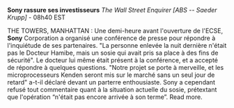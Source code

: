 **Sony rassure ses investisseurs**
*The Wall Street Enquirer [ABS -- Saeder Krupp]* - 08h40 EST

THE TOWERS, MANHATTAN : Une demi-heure avant l'ouverture de l'ECSE, **Sony** Corporation a organisé une conférence de presse pour répondre à l'inquiétude de ses partenaires. "La personne enlevée la nuit dernière n'était pas le Docteur Hamibe, mais un sosie qui avait pris sa place à des fins de sécurité".
Le docteur lui même était présent à la conférence, et a accepté de répondre à quelques questions. "Notre projet se porte à merveille, et les microprocesseurs Kenden seront mis sur le marché sans un seul jour de retard" a-t-il déclaré devant un parterre enthousiaste. Sony a cependant refusé tout commentaire quant à la situation actuelle du sosie, prétextant que l'opération “n'était pas encore arrivée à son terme”. Read more.
